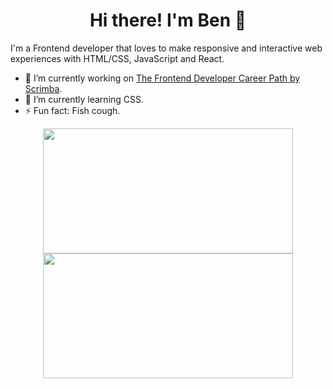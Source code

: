 <h1 align="center">Hi there! I'm Ben 👋 </h1>

I'm a Frontend developer that loves to make responsive and interactive web experiences with HTML/CSS, JavaScript and React.

- 🔭 I’m currently working on [The Frontend Developer Career Path by Scrimba](https://scrimba.com/learn/frontend).
- 🌱 I’m currently learning CSS.
- ⚡ Fun fact: Fish cough.

<div align="center">
  <img src="http://github-readme-streak-stats.herokuapp.com?user=chonginator&theme=cobalt&background=0D1116&ring=4B8FDA&fire=4B8FDA&currStreakLabel=4B8FDA" width="400px" height="200px"/>
  <img src="https://github-readme-stats.vercel.app/api/top-langs/?username=chonginator&hide=html" width="400px" height="200px"/>
</div>


